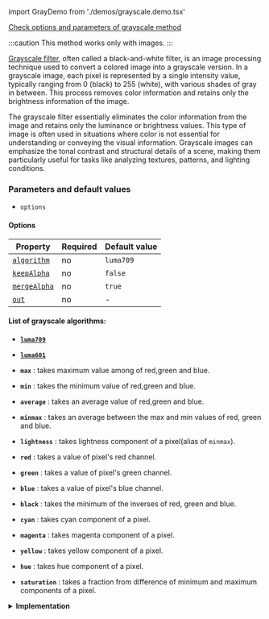import GrayDemo from './demos/grayscale.demo.tsx'

[Check options and parameters of grayscale method](https://image-js.github.io/image-js-typescript/classes/Image.html#grey 'github.io link')

:::caution
This method works only with images.
:::

[Grayscale filter](https://en.wikipedia.org/wiki/Grayscale 'Wikipedia link on grayscale filter'), often called a black-and-white filter, is an image processing technique used to convert a colored image into a grayscale version. In a grayscale image, each pixel is represented by a single intensity value, typically ranging from 0 (black) to 255 (white), with various shades of gray in between. This process removes color information and retains only the brightness information of the image.

<GrayDemo />

The grayscale filter essentially eliminates the color information from the image and retains only the luminance or brightness values. This type of image is often used in situations where color is not essential for understanding or conveying the visual information. Grayscale images can emphasize the tonal contrast and structural details of a scene, making them particularly useful for tasks like analyzing textures, patterns, and lighting conditions.

### Parameters and default values

- `options`

#### Options

| Property                                                                                              | Required | Default value |
| ----------------------------------------------------------------------------------------------------- | -------- | ------------- |
| [`algorithm`](https://image-js.github.io/image-js-typescript/variables/GreyAlgorithm-1.html)          | no       | `luma709`     |
| [`keepAlpha`](https://image-js.github.io/image-js-typescript/interfaces/GreyOptions.html#keepAlpha)   | no       | `false`       |
| [`mergeAlpha`](https://image-js.github.io/image-js-typescript/interfaces/GreyOptions.html#mergeAlpha) | no       | `true`        |
| [`out`](https://image-js.github.io/image-js-typescript/interfaces/GreyOptions.html#out)               | no       | -             |

#### List of grayscale algorithms:

- **[`luma709`](<https://en.wikipedia.org/wiki/Luma_(video)>)**

- **[`luma601`](<https://en.wikipedia.org/wiki/Luma_(video)>)**

- **`max`** : takes maximum value among of red,green and blue.

- **`min`** : takes the minimum value of red,green and blue.

- **`average`** : takes an average value of red,green and blue.

- **`minmax`** : takes an average between the max and min values of red, green and blue.

- **`lightness`** : takes lightness component of a pixel(alias of `minmax`).

- **`red`** : takes a value of pixel's red channel.

- **`green`** : takes a value of pixel's green channel.

- **`blue`** : takes a value of pixel's blue channel.

- **`black`** : takes the minimum of the inverses of red, green and blue.

- **`cyan`** : takes cyan component of a pixel.

- **`magenta`** : takes magenta component of a pixel.

- **`yellow`** : takes yellow component of a pixel.

- **`hue`** : takes hue component of a pixel.

- **`saturation`** : takes a fraction from difference of minimum and maximum components of a pixel.

<details>
<summary>
<b>Implementation</b>
</summary>

Here's how grayscale filter is implemented in ImageJS:

_Color Channel Separation_: If the image is in color (composed of red, green, and blue channels), the grayscale filter typically processes each color channel separately. This is done to ensure that the brightness values are determined from the original color intensities.

_Pixel Transformation_: For each pixel in each color channel (red, green, and blue), a transformation is applied to calculate its grayscale intensity value. A common approach is to calculate the weighted average of the color channels' intensities, but there are multiple algorithms available for usage.

_Applying intensity_: After calculating the grayscale intensity, the resulting value is then assigned to a new copy of an image. Depending whether user keeps alpha or merges it, the value is calculated differently.

</details>
